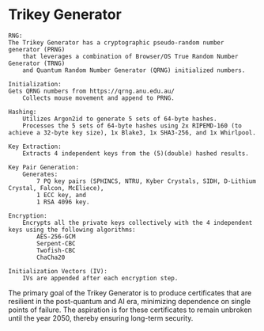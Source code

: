 # Trikey Generator

    RNG:
	The Trikey Generator has a cryptographic pseudo-random number generator (PRNG)
        that leverages a combination of Browser/OS True Random Number Generator (TRNG)
        and Quantum Random Number Generator (QRNG) initialized numbers.

    Initialization:
	Gets QRNG numbers from https://qrng.anu.edu.au/
        Collects mouse movement and append to PRNG.

    Hashing:
        Utilizes Argon2id to generate 5 sets of 64-byte hashes.
        Processes the 5 sets of 64-byte hashes using 2x RIPEMD-160 (to achieve a 32-byte key size), 1x Blake3, 1x SHA3-256, and 1x Whirlpool.

    Key Extraction:
        Extracts 4 independent keys from the (5)(double) hashed results.

    Key Pair Generation:
        Generates:
            7 PQ key pairs (SPHINCS, NTRU, Kyber Crystals, SIDH, D-Lithium Crystal, Falcon, McEliece),
            1 ECC key, and
            1 RSA 4096 key.

    Encryption:
        Encrypts all the private keys collectively with the 4 independent keys using the following algorithms:
            AES-256-GCM
            Serpent-CBC
            Twofish-CBC
            ChaCha20

    Initialization Vectors (IV):
        IVs are appended after each encryption step.

The primary goal of the Trikey Generator is to produce certificates that are resilient in the post-quantum and AI era, minimizing dependence on single points of failure. The aspiration is for these certificates to remain unbroken until the year 2050, thereby ensuring long-term security.
